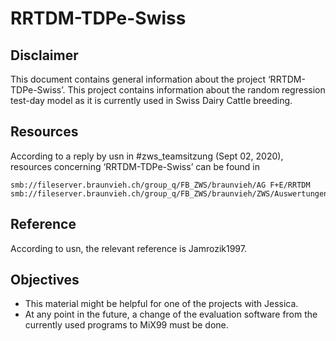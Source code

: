 RRTDM-TDPe-Swiss
================

## Disclaimer

This document contains general information about the project
‘RRTDM-TDPe-Swiss’. This project contains information about the random
regression test-day model as it is currently used in Swiss Dairy Cattle
breeding.

## Resources

According to a reply by usn in \#zws\_teamsitzung (Sept 02, 2020),
resources concerning ‘RRTDM-TDPe-Swiss’ can be found in

    smb://fileserver.braunvieh.ch/group_q/FB_ZWS/braunvieh/AG F+E/RRTDM
    smb://fileserver.braunvieh.ch/group_q/FB_ZWS/braunvieh/ZWS/Auswertungen/RRTDM

## Reference

According to usn, the relevant reference is Jamrozik1997.

## Objectives

  - This material might be helpful for one of the projects with Jessica.
  - At any point in the future, a change of the evaluation software from
    the currently used programs to MiX99 must be done.
